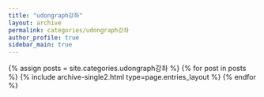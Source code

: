 ```yaml
---
title: "udongraph강좌"
layout: archive
permalink: categories/udongraph강좌
author_profile: true
sidebar_main: true
---
```


{% assign posts = site.categories.udongraph강좌 %}
{% for post in posts %} {% include archive-single2.html type=page.entries_layout %} {% endfor %}